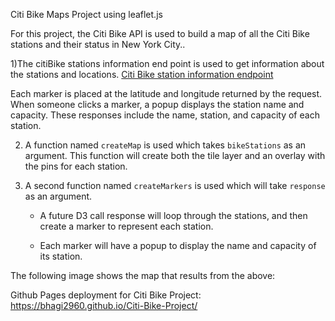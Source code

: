 Citi Bike Maps Project using leaflet.js

For this project, the Citi Bike API is used to build a map of all the Citi Bike stations and their status in New York City..


1)The citiBike stations information end point is used to get information about the stations and locations.  [Citi Bike station information endpoint](https://gbfs.citibikenyc.com/gbfs/en/station_information.json) 

Each marker is placed at the latitude and longitude returned by the request.
When someone clicks a marker, a popup displays the station name and capacity.
These responses include the name, station, and capacity of each station.



2. A function named `createMap` is used which takes `bikeStations` as an argument. This function will create both the tile layer and an overlay with the pins for each station.

3. A second function named `createMarkers` is used which will take `response` as an argument.

    * A future D3 call response will loop through the stations, and then create a marker to represent each station.

    * Each marker will have a popup to display the name and capacity of its station.


The following image shows the map that results from the above:

Github Pages deployment for Citi Bike Project:
https://bhagi2960.github.io/Citi-Bike-Project/
